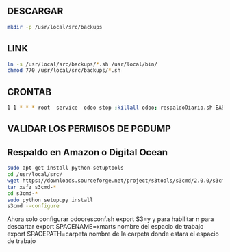 ## DESCARGAR 

```sh
mkdir -p /usr/local/src/backups
```

## LINK

```sh
ln -s /usr/local/src/backups/*.sh /usr/local/bin/
chmod 770 /usr/local/src/backups/*.sh
```

## CRONTAB

```sh
1 1 * * * root  service  odoo stop ;killall odoo; respaldoDiario.sh BASEDEDATOS ; service  odoo start
```

## VALIDAR LOS PERMISOS DE PGDUMP

## Respaldo en Amazon o Digital Ocean

```sh
sudo apt-get install python-setuptools
cd /usr/local/src/
wget https://downloads.sourceforge.net/project/s3tools/s3cmd/2.0.0/s3cmd-2.0.0.tar.gz
tar xvfz s3cmd-*
cd s3cmd-*
sudo python setup.py install
s3cmd --configure
```

Ahora solo configurar odooresconf.sh
export S3=y     y para habilitar n para descartar
export SPACENAME=xmarts  nombre del espacio de trabajo
export SPACEPATH=carpeta   nombre de la carpeta donde estara el espacio de trabajo 
